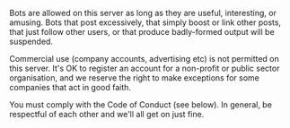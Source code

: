 Bots are allowed on this server as long as they are useful, interesting, or amusing. Bots that post excessively, that simply boost or link other posts, that just follow other users, or that produce badly-formed output will be suspended.

Commercial use (company accounts, advertising etc) is not permitted on this server. It's OK to register an account for a non-profit or public sector organisation, and we reserve the right to make exceptions for some companies that act in good faith.

You must comply with the Code of Conduct (see below). In general, be respectful of each other and we'll all get on just fine.
